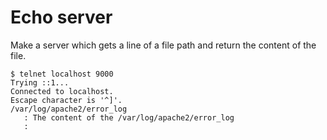 Echo server
===========

Make a server which gets a line of a file path and
return the content of the file.

```
$ telnet localhost 9000
Trying ::1...
Connected to localhost.
Escape character is '^]'.
/var/log/apache2/error_log
   : The content of the /var/log/apache2/error_log
   : 
```
